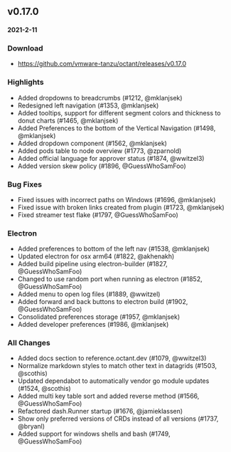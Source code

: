 ## v0.17.0
#### 2021-2-11

### Download
 - https://github.com/vmware-tanzu/octant/releases/v0.17.0

### Highlights
  * Added dropdowns to breadcrumbs (#1212, @mklanjsek)
  * Redesigned left navigation (#1353, @mklanjsek)
  * Added tooltips, support for different segment colors and thickness to donut charts (#1465, @mklanjsek)
  * Added Preferences to the bottom of the Vertical Navigation (#1498, @mklanjsek)
  * Added dropdown component (#1562, @mklanjsek)
  * Added pods table to node overview (#1773, @zparnold)
  * Added official language for approver status (#1874, @wwitzel3)
  * Added version skew policy (#1896, @GuessWhoSamFoo)

### Bug Fixes
  * Fixed issues with incorrect paths on Windows (#1696, @mklanjsek)
  * Fixed issue with broken links created from plugin (#1723, @mklanjsek)
  * Fixed streamer test flake (#1797, @GuessWhoSamFoo)

### Electron
  * Added preferences to bottom of the left nav (#1538, @mklanjsek)
  * Updated electron for osx arm64 (#1822, @akhenakh)
  * Added build pipeline using electron-builder (#1827, @GuessWhoSamFoo)
  * Changed to use random port when running as electron (#1852, @GuessWhoSamFoo)
  * Added menu to open log files (#1889, @wwitzel)
  * Added forward and back buttons to electron build (#1902, @GuessWhoSamFoo)
  * Consolidated preferences storage (#1957, @mklanjsek)
  * Added developer preferences (#1986, @mklanjsek)

### All Changes
  * Added docs section to reference.octant.dev (#1079, @wwitzel3)
  * Normalize markdown styles to match other text in datagrids (#1503, @scothis)
  * Updated dependabot to automatically vendor go module updates (#1524, @scothis)
  * Added multi key table sort and added reverse method (#1566, @GuessWhoSamFoo)
  * Refactored dash.Runner startup (#1676, @jamieklassen)
  * Show only preferred versions of CRDs instead of all versions (#1737, @bryanl)
  * Added support for windows shells and bash (#1749, @GuessWhoSamFoo)
